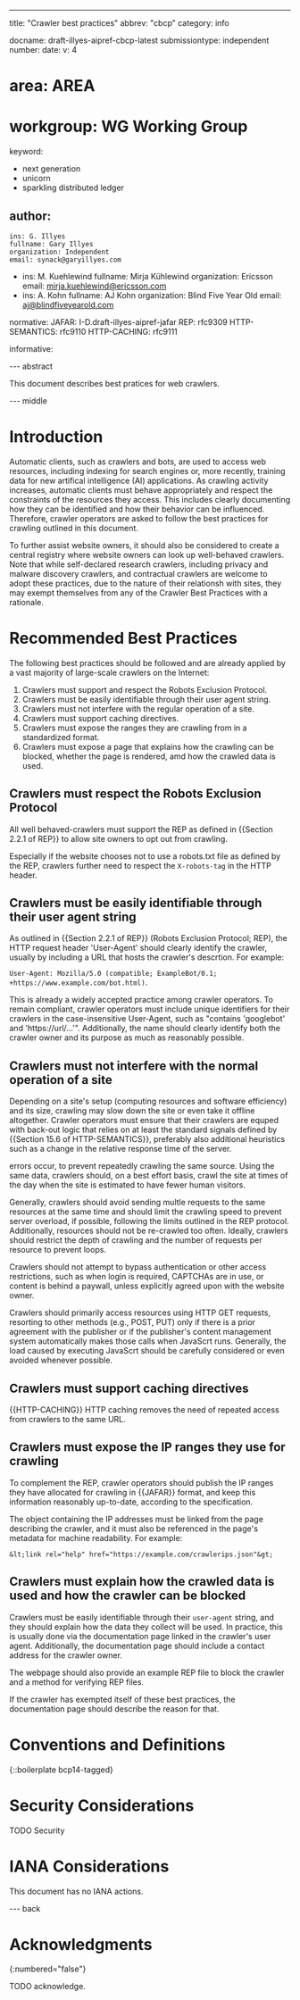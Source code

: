 ---
title: "Crawler best practices"
abbrev: "cbcp"
category: info

docname: draft-illyes-aipref-cbcp-latest
submissiontype: independent
number:
date:
v: 4
# area: AREA
# workgroup: WG Working Group
keyword:
 - next generation
 - unicorn
 - sparkling distributed ledger

author:
 -
    ins: G. Illyes
    fullname: Gary Illyes
    organization: Independent
    email: synack@garyillyes.com
 -
    ins: M. Kuehlewind
    fullname: Mirja Kühlewind
    organization: Ericsson
    email: mirja.kuehlewind@ericsson.com
 -
    ins: A. Kohn
    fullname: AJ Kohn
    organization: Blind Five Year Old
    email: aj@blindfiveyearold.com

normative:
   JAFAR: I-D.draft-illyes-aipref-jafar
   REP: rfc9309
   HTTP-SEMANTICS: rfc9110
   HTTP-CACHING: rfc9111

informative:


--- abstract

This document describes best pratices for web crawlers.


--- middle

# Introduction

Automatic clients, such as crawlers and bots, are used to access web resources,
including indexing for search engines or, more recently, training data for new
artifical intelligence (AI) applications. As crawling activity increases,
automatic clients must behave appropriately and respect the constraints of the
resources they access. This includes clearly documenting how they can be
identified and how their behavior can be influenced. Therefore, crawler
operators are asked to follow the best practices for crawling outlined in this
document.

To further assist website owners, it should also be considered to create a
central registry where website owners can look up well-behaved crawlers. Note
that while self-declared research crawlers, including privacy and malware
discovery crawlers, and contractual crawlers are welcome to adopt these practices,
due to the nature of their relationsh with sites, they may exempt themselves
from any of the Crawler Best Practices with a rationale.


# Recommended Best Practices

The following best practices should be followed and are already applied by a
vast majority of large-scale crawlers on the Internet:

1. Crawlers must support and respect the Robots Exclusion Protocol.
2. Crawlers must be easily identifiable through their user agent string.
3. Crawlers must not interfere with the regular operation of a site.
4. Crawlers must support caching directives.
5. Crawlers must expose the  ranges they are crawling from in a standardized format.
6. Crawlers must expose a page that explains how the crawling can be blocked, whether
   the page is rendered, amd how the crawled data is used.



## Crawlers must respect the Robots Exclusion Protocol

All well behaved-crawlers must support the REP as defined in
{{Section 2.2.1 of REP}} to allow site owners to opt out from crawling.

Especially if the website chooses not to use a robots.txt file as defined
by the REP, crawlers further need to respect the `X-robots-tag` in the HTTP header.


## Crawlers must be easily identifiable through their user agent string

As outlined in {{Section 2.2.1 of REP}} (Robots Exclusion Protocol; REP),
the HTTP request header 'User-Agent' should clearly identify the crawler,
usually by including a URL that hosts the crawler's descrtion. For example:

`User-Agent: Mozilla/5.0 (compatible; ExampleBot/0.1; +https://www.example.com/bot.html)`.

This is already a widely accepted practice among crawler operators. To remain
compliant, crawler operators must include unique identifiers for their crawlers
in the case-insensitive User-Agent, such as
"contains 'googlebot' and 'https://url/...'". Additionally, the name should clearly
identify both the crawler owner and its purpose as much as reasonably possible.


## Crawlers must not interfere with the normal operation of a site

Depending on a site's setup (computing resources and software efficiency) and its
size, crawling may slow down the site or even take it offline altogether. Crawler
operators must ensure that their crawlers are equped with back-out logic that
relies on at least the standard signals defined by {{Section 15.6 of HTTP-SEMANTICS}},
preferably also additional heuristics such as a change in the relative response time
of the server.

errors occur, to prevent repeatedly crawling the same source. Using the same data,
crawlers should, on a best effort basis, crawl the site at times of the day when
the site is estimated to have fewer human visitors.

Generally, crawlers should avoid sending multle requests to the same resources
at the same time and should limit the crawling speed to prevent server overload, if
possible, following the limits outlined in the REP protocol. Additionally, resources
should not be re-crawled too often. Ideally, crawlers should restrict the depth of
crawling and the number of requests per resource to prevent loops.

Crawlers should not attempt to bypass authentication or other access restrictions,
such as when login is required, CAPTCHAs are in use, or content is behind a paywall,
unless explicitly agreed upon with the website owner.

Crawlers should primarily access resources using HTTP GET requests, resorting to
other methods (e.g., POST, PUT) only if there is a prior agreement with the publisher
or if the publisher's content management system automatically makes those calls when
JavaScrt runs. Generally, the load caused by executing JavaScrt should be
carefully considered or even avoided whenever possible.


## Crawlers must support caching directives

{{HTTP-CACHING}} HTTP caching removes the need of repeated access from crawlers to
the same URL.


## Crawlers must expose the IP ranges they use for crawling

To complement the REP, crawler operators should publish the IP ranges they have
allocated for crawling in {{JAFAR}} format, and keep this information reasonably
up-to-date, according to the specification.

The object containing the IP addresses must be linked from the page describing the
crawler, and it must also be referenced in the page's metadata for machine
readability. For example:

```
&lt;link rel="help" href="https://example.com/crawlerips.json"&gt;
```


## Crawlers must explain how the crawled data is used and how the crawler can be blocked

Crawlers must be easily identifiable through their `user-agent` string, and they
should explain how the data they collect will be used. In practice, this is usually
done via the documentation page linked in the crawler's user agent. Additionally,
the documentation page should include a contact address for the crawler owner.

The webpage should also provide an example REP file to block the crawler and a method
for verifying REP files.

If the crawler has exempted itself of these best practices, the documentation
page should describe the reason for that.



# Conventions and Definitions

{::boilerplate bcp14-tagged}


# Security Considerations

TODO Security


# IANA Considerations

This document has no IANA actions.


--- back


# Acknowledgments
{:numbered="false"}

TODO acknowledge.
